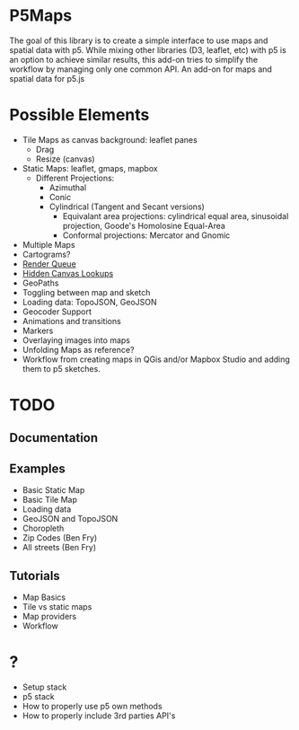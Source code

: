# P5Maps

The goal of this library is to create a simple interface to use maps and spatial data with p5.
While mixing other libraries (D3, leaflet, etc) with p5 is an option to achieve similar results, this add-on tries to simplify the workflow by managing only one common API. 
An add-on for maps and spatial data for p5.js

# Possible Elements

  - Tile Maps as canvas background: leaflet panes
    - Drag
    - Resize (canvas)
  - Static Maps: leaflet, gmaps, mapbox
    - Different Projections:
      - Azimuthal
      - Conic
      - Cylindrical (Tangent and Secant versions)
        - Equivalant area projections: cylindrical equal area, sinusoidal projection, Goode's Homolosine Equal-Area
        - Conformal projections: Mercator and Gnomic
  - Multiple Maps
  - Cartograms?
  - [Render Queue](http://bl.ocks.org/syntagmatic/raw/3341641/)
  - [Hidden Canvas Lookups](https://bocoup.com/blog/2d-picking-in-canvas)
  - GeoPaths
  - Toggling between map and sketch
  - Loading data: TopoJSON, GeoJSON
  - Geocoder Support
  - Animations and transitions
  - Markers
  - Overlaying images into maps
  - Unfolding Maps as reference?
  - Workflow from creating maps in QGis and/or Mapbox Studio and adding them to p5 sketches.

# TODO

## Documentation

## Examples
  - Basic Static Map
  - Basic Tile Map
  - Loading data
  - GeoJSON and TopoJSON
  - Choropleth
  - Zip Codes (Ben Fry)
  - All streets (Ben Fry)

## Tutorials
  - Map Basics
  - Tile vs static maps
  - Map providers
  - Workflow

# ?
  - Setup stack
  - p5 stack
  - How to properly use p5 own methods
  - How to properly include 3rd parties API's
